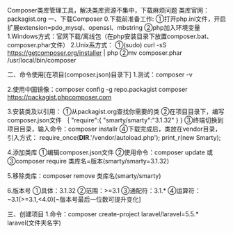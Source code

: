 Composer类库管理工具，解决类库资源不集中，下载麻烦问题
类库官网：packagist.org
一、下载Composer
0.下载前准备工作:
①打开php.ini文件，开启扩展extension=pdo_mysql、openssl、mbstring
②php加入环境变量
1.Windows方式：官网下载/离线包（在php安装目录下放置composer.bat、composer.phar文件）
2.Unix系方式：
①(sudo) curl -sS https://getcomposer.org/installer | php
②mv composer.phar /usr/local/bin/composer

二、命令使用[在项目(composer.json)目录下]
1.测试：composer -v

2.使用中国镜像：composer config -g repo.packagist composer https://packagist.phpcomposer.com

3.安装类及以引用：
①从packagist.org查找你需要的类
②在项目目录下，编写composer.json文件
｛
"require":{
    "smarty/smarty":"3.1.32"
}
}
③终端切换到项目目录，输入命令：composer installr
④下载完成后，类放在vendor目录，引入方式：
require_once(__DIR__.'/vendor/autoload.php');
print_r(new Smarty);

4.添加类库
①编辑composer.json文件
②使用命令：composer update
或
③composer require 类库名=版本(smarty/smarty=3.1.32)

5.移除类库：composer remove 类库名(smarty/smarty)

6.版本号
①具体：3.1.32
②范围：>=3.1
③通配符：3.1.*
④运算符：~3.1(>=3.1,<4.0)[~版本号最后一位数可提升变化]

三、创建项目
1.命令：composer create-project laravel/laravel=5.5.* laravel(文件夹名字)